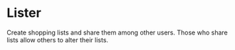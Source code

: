 Lister
======

Create shopping lists and share them among other users. Those who share lists allow others to alter their lists.
